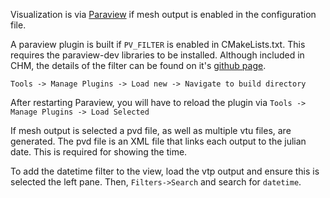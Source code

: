 Visualization is via [Paraview](http://www.paraview.org/) if mesh output is enabled in the configuration file.

A paraview plugin is built if ```PV_FILTER``` is enabled in CMakeLists.txt. This requires the paraview-dev libraries to be installed. Although included in CHM, the details of the filter can be found on it's [github page](https://github.com/Chrismarsh/vtk-paraview-datetimefilter). 

```Tools -> Manage Plugins -> Load new -> Navigate to build directory```

After restarting Paraview, you will have to reload the plugin via ```Tools -> Manage Plugins -> Load Selected```

If mesh output is selected a pvd file, as well as multiple vtu files, are generated. The pvd file is an XML file that links each output to the julian date. This is required for showing the time. 

To add the datetime filter to the view, load the vtp output and ensure this is selected the left pane. Then, ```Filters->Search``` and search for ```datetime```. 

 